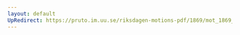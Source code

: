 ```yaml
---
layout: default
UpRedirect: https://pruto.im.uu.se/riksdagen-motions-pdf/1869/mot_1869__ak__232/mot_1869__ak__232-005.pdf
---
```

